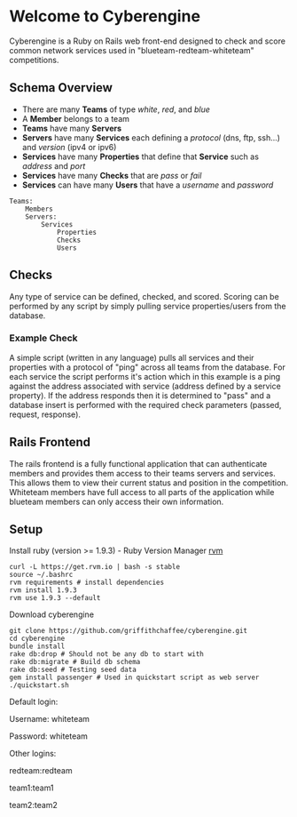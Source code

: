 # Welcome to Cyberengine

Cyberengine is a Ruby on Rails web front-end designed to check and score common network services used in "blueteam-redteam-whiteteam" competitions.

## Schema Overview

* There are many **Teams** of type _white_, _red_, and _blue_
* A **Member** belongs to a team
* **Teams** have many **Servers**
* **Servers** have many **Services** each defining a _protocol_ (dns, ftp, ssh...) and _version_ (ipv4 or ipv6) 
* **Services** have many **Properties** that define that **Service** such as _address_ and _port_
* **Services** have many **Checks** that are _pass_ or _fail_
* **Services** can have many **Users** that have a _username_ and _password_

``` 
Teams:
    Members
    Servers:
        Services
            Properties
            Checks
            Users
```

## Checks

Any type of service can be defined, checked, and scored. Scoring can be performed by any script by simply pulling service properties/users from the database.

### Example Check

A simple script (written in any language) pulls all services and their properties with a protocol of "ping" across all teams from the database. For each service the script performs it's action which in this example is a ping against the address associated with service (address defined by a service property). If the address responds then it is determined to "pass" and a database insert is performed with the required check parameters (passed, request, response). 

## Rails Frontend

The rails frontend is a fully functional application that can authenticate members and provides them access to their teams servers and services. This allows them to view their current status and position in the competition. Whiteteam members have full access to all parts of the application while blueteam members can only access their own information.

## Setup

Install ruby (version >= 1.9.3) - Ruby Version Manager [rvm](https://rvm.io/rvm/install/)

    curl -L https://get.rvm.io | bash -s stable
    source ~/.bashrc
    rvm requirements # install dependencies 
    rvm install 1.9.3
    rvm use 1.9.3 --default


Download cyberengine 

    git clone https://github.com/griffithchaffee/cyberengine.git
    cd cyberengine
    bundle install
    rake db:drop # Should not be any db to start with
    rake db:migrate # Build db schema
    rake db:seed # Testing seed data
    gem install passenger # Used in quickstart script as web server
    ./quickstart.sh
  

Default login:

Username: whiteteam

Password: whiteteam 


Other logins:

redteam:redteam

team1:team1

team2:team2
